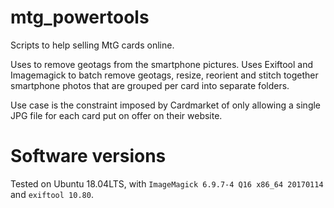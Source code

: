 # mtg_powertools
Scripts to help selling MtG cards online.

Uses  to remove geotags from the smartphone pictures.
Uses Exiftool and Imagemagick to batch remove geotags, resize, reorient and stitch together smartphone photos that are grouped per card into separate folders.

Use case is the constraint imposed by Cardmarket of only allowing a single JPG file for each card put on offer on their website.

# Software versions

Tested on Ubuntu 18.04LTS, with `ImageMagick 6.9.7-4 Q16 x86_64 20170114` and `exiftool 10.80`.


